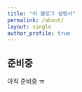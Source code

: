 ```yaml
---
title: "이 블로그 설명서"
permalink: /about/
layout: single
author_profile: true
---
```


## 준비중

아직 준비중 ㅠ
